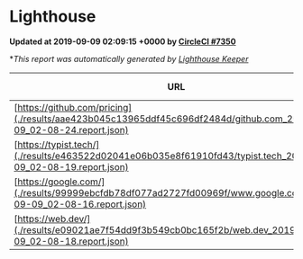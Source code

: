 
# Lighthouse

**Updated at 2019-09-09 02:09:15 +0000 by [CircleCI #7350](https://circleci.com/gh/ItinerisLtd/lighthouse-keeper-example/7350)**

**This report was automatically generated by [Lighthouse Keeper](https://github.com/itinerisltd/lighthouse-keeper)*

| URL | Performance | Accessibility | Best Practices | SEO | PWA | Updated At |
| --- | --- | --- | --- | --- | --- | --- |
| [https://github.com/pricing](./results/aae423b045c13965ddf45c696df2484d/github.com_2019-09-09_02-08-24.report.json) | 0.76 | 0.93 | 0.93 | 0.92 | 0.56 | 2019-09-09T02:08:24.621Z |
| [https://typist.tech/](./results/e463522d02041e06b035e8f61910fd43/typist.tech_2019-09-09_02-08-19.report.json) |  |  |  |  |  | 2019-09-09T02:08:19.623Z |
| [https://google.com/](./results/99999ebcfdb78df077ad2727fd00969f/www.google.com_2019-09-09_02-08-16.report.json) | 0.95 | 0.86 | 0.93 | 0.83 | 0.56 | 2019-09-09T02:08:16.404Z |
| [https://web.dev/](./results/e09021ae7f54dd9f3b549cb0bc165f2b/web.dev_2019-09-09_02-08-18.report.json) | 0.87 | 0.9 | 1 | 0.96 | 1 | 2019-09-09T02:08:18.923Z |
